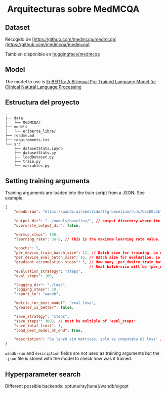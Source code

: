#  Arquitecturas sobre MedMCQA

## Dataset

Recogido de [https://github.com/medmcqa/medmcqa](https://github.com/medmcqa/medmcqa)

También disponible en [huggingface/medmcqa](https://huggingface.co/datasets/medmcqa)

## Model

The model to use is [EriBERTa: A Bilingual Pre-Trained Language Model for Clinical Natural Language Processing
](https://arxiv.org/abs/2306.07373)

## Estructura del proyecto

```
.
├── data
│   └── MedMCQA/
├── models
│   └── eriberta_libre/
├── readme.md
├── requirements.txt
└── src
    ├── datasetStats.ipynb
    ├── datasetStats.py
    ├── loadDataset.py
    ├── train.py
    └── variables.py
```

## Setting training arguments

Training arguments are loaded into the train script from a JSON. See example:

```json
{
    "wandb-run": "https://wandb.ai/abellido/tfg-baseline/runs/boc00c3k", // wandb run URL
    
    "output_dir": "../models/baseline/", // output directory where the model and checkpoints are stored
    "overwrite_output_dir": false, 

    "warmup_steps": 100, 
    "learning_rate": 5e-5, // This is the maximum learning rate value. In the warm up it will be adjusted. 
    
    "epochs": 5,
    "per_device_train_batch_size": 12, // Batch size for training. Lo máximo que entre en la GPU
    "per_device_eval_batch_size": 16, // Batch size for evaluation. Lo máximo que entre en la GPU. Suele entrar más porque no hay backpropagation
    "gradient_accumulation_steps": 5, // How many 'per_device_train_batch_size' accumulate before backpropagation
                                      // Real batch-size will be (per_device_train_batch_size)x(gradient_accumulation_steps) = (1 step)
    "evaluation_strategy": "steps",
    "eval_steps": 100,

    "logging_dir": "./logs",
    "logging_steps": 10,
    "report_to": "wandb",

    "metric_for_best_model": "eval_loss",
    "greater_is_better": false,

    "save_strategy": "steps",
    "save_steps": 3000, // must be multiple of 'eval_steps'
    "save_total_limit": 3,
    "load_best_model_at_end": true,

    "description": "Se lanzó sin métricas, solo se computaba el loss" // short description
}
```

`wandb-run` and `description` fields are not used as training arguments but the `.json` file is stored with the model to check how was it trained.

## Hyperparameter search

Different possible backends: optuna/ray[tune]/wandb/sigopt